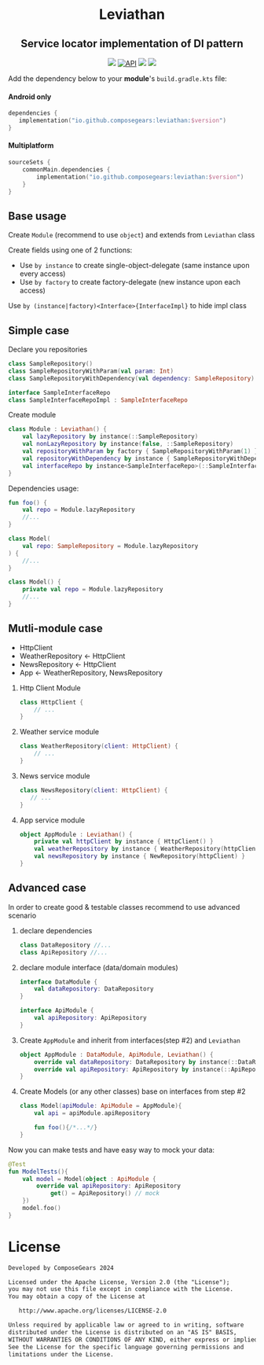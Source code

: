 <h1 align="center">Leviathan</h1>
<h2 align="center">Service locator implementation of DI pattern</h2>

<p align="center">
    <a target="_blank" href="https://github.com/ComposeGears/leviathan/stargazers"><img src="https://img.shields.io/github/stars/ComposeGears/leviathan.svg"></a>
    <a href="https://github.com/ComposeGears/leviathan/network"><img alt="API" src="https://img.shields.io/github/forks/ComposeGears/leviathan.svg"/></a>
    <a target="_blank" href="https://github.com/ComposeGears/leviathan/blob/main/LICENSE"><img src="https://img.shields.io/github/license/ComposeGears/leviathan.svg"></a>
    <a target="_blank" href="https://central.sonatype.com/artifact/io.github.composegears/leviathan"><img src="https://img.shields.io/maven-central/v/io.github.composegears/leviathan.svg?style=flat-square"/></a>
</p>


Add the dependency below to your **module**'s `build.gradle.kts` file:
#### Android only
```kotlin
dependencies {
   implementation("io.github.composegears:leviathan:$version")
}
```

#### Multiplatform
```kotlin
sourceSets {
    commonMain.dependencies {
        implementation("io.github.composegears:leviathan:$version")
    }
}
```

Base usage
----------

Create `Module` (recommend to use `object`) and extends from `Leviathan` class

Create fields using one of 2 functions:

- Use `by instance` to create single-object-delegate (same instance upon every access)
- Use `by factory` to create factory-delegate (new instance upon each access)

Use `by (instance|factory)<Interface>{InterfaceImpl}` to hide impl class

Simple case
-----------

Declare you repositories

```kotlin
class SampleRepository()
class SampleRepositoryWithParam(val param: Int)
class SampleRepositoryWithDependency(val dependency: SampleRepository)

interface SampleInterfaceRepo
class SampleInterfaceRepoImpl : SampleInterfaceRepo
```

Create module

```kotlin
class Module : Leviathan() {
    val lazyRepository by instance(::SampleRepository)
    val nonLazyRepository by instance(false, ::SampleRepository)
    val repositoryWithParam by factory { SampleRepositoryWithParam(1) }
    val repositoryWithDependency by instance { SampleRepositoryWithDependency(lazyRepository) }
    val interfaceRepo by instance<SampleInterfaceRepo>(::SampleInterfaceRepoImpl)
}
```

Dependencies usage:

```kotlin
fun foo() {
    val repo = Module.lazyRepository
    //...  
}

class Model(
    val repo: SampleRepository = Module.lazyRepository
) {
    //...
}

class Model() {
    private val repo = Module.lazyRepository
    //...
}

```

Mutli-module case
-----------------

- HttpClient
- WeatherRepository <- HttpClient
- NewsRepository <- HttpClient
- App <- WeatherRepository, NewsRepository

1) Http Client Module
   ```kotlin
   class HttpClient {
       // ...
   }
   ```
2) Weather service module
   ```kotlin
   class WeatherRepository(client: HttpClient) {
       // ...
   }
   ```
3) News service module
   ```kotlin
   class NewsRepository(client: HttpClient) {
      // ...
   }
   ```
4) App service module
   ```kotlin
   object AppModule : Leviathan() {
       private val httpClient by instance { HttpClient() }
       val weatherRepository by instance { WeatherRepository(httpClient) }
       val newsRepository by instance { NewRepository(httpClient) }
   }
   ```

Advanced case
-------------

In order to create good & testable classes recommend to use advanced scenario

1) declare dependencies
    ```kotlin
    class DataRepository //...
    class ApiRepository //...
    ```
2) declare module interface (data/domain modules)
    ```kotlin
    interface DataModule {
        val dataRepository: DataRepository
    }
    
    interface ApiModule {
        val apiRepository: ApiRepository
    }    
    ```
3) Create `AppModule` and inherit from interfaces(step #2) and `Leviathan`
    ```kotlin
    object AppModule : DataModule, ApiModule, Leviathan() {
        override val dataRepository: DataRepository by instance(::DataRepository)
        override val apiRepository: ApiRepository by instance(::ApiRepository)
    }
    ```
4) Create Models (or any other classes) base on interfaces from step #2
    ```kotlin
    class Model(apiModule: ApiModule = AppModule){
        val api = apiModule.apiRepository
   
        fun foo(){/*...*/}
    }
    ```
   
Now you can make tests and have easy way to mock your data:

```kotlin
@Test
fun ModelTests(){
    val model = Model(object : ApiModule {
        override val apiRepository: ApiRepository
            get() = ApiRepository() // mock
    })
    model.foo()
}
```


# License
```xml
Developed by ComposeGears 2024

Licensed under the Apache License, Version 2.0 (the "License");
you may not use this file except in compliance with the License.
You may obtain a copy of the License at

   http://www.apache.org/licenses/LICENSE-2.0

Unless required by applicable law or agreed to in writing, software
distributed under the License is distributed on an "AS IS" BASIS,
WITHOUT WARRANTIES OR CONDITIONS OF ANY KIND, either express or implied.
See the License for the specific language governing permissions and
limitations under the License.
```
